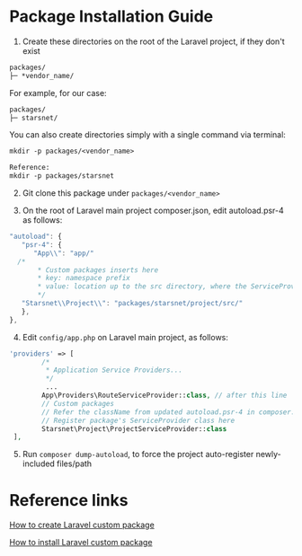 # Package Installation Guide

1. Create these directories on the root of the Laravel project, if they don't exist

```txt
packages/
├─ *vendor_name/
```

For example, for our case:

```txt
packages/
├─ starsnet/
```

You can also create directories simply with a single command via terminal:

```txt
mkdir -p packages/<vendor_name>

Reference:
mkdir -p packages/starsnet
```

2. Git clone this package under `packages/<vendor_name>`

3. On the root of Laravel main project composer.json, edit autoload.psr-4 as follows:

```js
"autoload": {
   "psr-4": {
      "App\\": "app/"
  /*
       * Custom packages inserts here
       * key: namespace prefix
       * value: location up to the src directory, where the ServiceProvider class is located
       */
   "Starsnet\\Project\\": "packages/starsnet/project/src/"
   },
},
```

4. Edit `config/app.php` on Laravel main project, as follows:

```php
'providers' => [
        /*
         * Application Service Providers...
         */
         ...
        App\Providers\RouteServiceProvider::class, // after this line
        // Custom packages
        // Refer the className from updated autoload.psr-4 in composer.json
        // Register package's ServiceProvider class here
        Starsnet\Project\ProjectServiceProvider::class
 ],
```

5. Run `composer dump-autoload`, to force the project auto-register newly-included files/path

# Reference links

[How to create Laravel custom package](https://www.notion.so/starsnet/Creating-Custom-Plugin-Package-4b2de2a4d69e42e9947563536cb27f77)

[How to install Laravel custom package](https://www.notion.so/starsnet/Creating-Custom-Plugin-Package-4b2de2a4d69e42e9947563536cb27f77)
